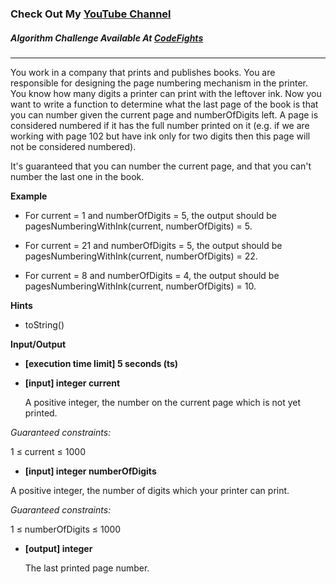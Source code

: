 ### Check Out My [YouTube Channel](https://www.YouTube.com/CodingTutorials360)

##### Algorithm Challenge Available At [CodeFights](https://codefights.com/arcade/code-arcade/labyrinth-of-nested-loops/pdw3izd7SpMTBJqSy/description)
---
You work in a company that prints and publishes books. You are responsible for designing the page numbering mechanism in the printer. You know how many digits a printer can print with the leftover ink. Now you want to write a function to determine what the last page of the book is that you can number given the current page and numberOfDigits left. A page is considered numbered if it has the full number printed on it (e.g. if we are working with page 102 but have ink only for two digits then this page will not be considered numbered).

It's guaranteed that you can number the current page, and that you can't number the last one in the book.

**Example**

-   For current = 1 and numberOfDigits = 5, the output should be
pagesNumberingWithInk(current, numberOfDigits) = 5.

-   For current = 21 and numberOfDigits = 5, the output should be
pagesNumberingWithInk(current, numberOfDigits) = 22.


-   For current = 8 and numberOfDigits = 4, the output should be
pagesNumberingWithInk(current, numberOfDigits) = 10.


**Hints**
-  toString()

**Input/Output**

- **[execution time limit] 5 seconds (ts)**
- **[input] integer current**

    A positive integer, the number on the current page which is not yet printed.

*Guaranteed constraints:*

1 ≤ current ≤ 1000

- **[input] integer numberOfDigits**

A positive integer, the number of digits which your printer can print.

*Guaranteed constraints:*

1 ≤ numberOfDigits ≤ 1000

- **[output] integer**

   The last printed page number.